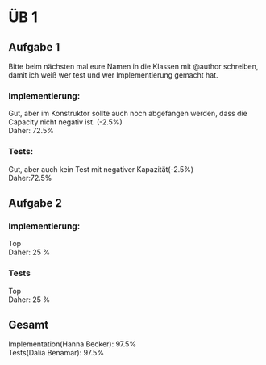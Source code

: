 # ÜB 1
## Aufgabe 1
Bitte beim nächsten mal eure Namen in die Klassen mit @author schreiben, damit ich weiß wer test und wer
Implementierung gemacht hat.

### Implementierung:
Gut, aber im Konstruktor sollte auch noch abgefangen werden, dass die Capacity nicht negativ ist. (-2.5%)  
Daher: 72.5%

### Tests:
Gut, aber auch kein Test mit negativer Kapazität(-2.5%)  
Daher:72.5%

## Aufgabe 2

### Implementierung:
Top  
Daher: 25 %

### Tests
Top  
Daher: 25 %

## Gesamt
Implementation(Hanna Becker): 97.5%  
Tests(Dalia Benamar): 97.5%